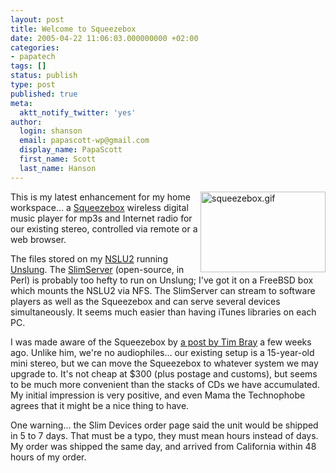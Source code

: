 ```yaml
---
layout: post
title: Welcome to Squeezebox
date: 2005-04-22 11:06:03.000000000 +02:00
categories:
- papatech
tags: []
status: publish
type: post
published: true
meta:
  aktt_notify_twitter: 'yes'
author:
  login: shanson
  email: papascott-wp@gmail.com
  display_name: PapaScott
  first_name: Scott
  last_name: Hanson
---
```

<p><img src="https://res.cloudinary.com/papascott/image/upload/wordpress/wp-content/uploads/2005/04/squeezebox.gif" border="0" height="129" width="200" alt="squeezebox.gif" align="right" />This is my latest enhancement for my home workspace... a <a href="http://slimdevices.com/">Squeezebox</a> wireless digital music player for mp3s and Internet radio for our existing stereo, controlled via remote or a web browser.</p>
<p>The files stored on my <a href="/archives/2005/01/18/linux-mini/">NSLU2</a> running <a href="http://www.nslu2-linux.org/wiki/Unslung/HomePage">Unslung</a>. The <a href="http://www.slimdevices.com/su_downloads.html">SlimServer</a> (open-source, in Perl) is probably too hefty to run on Unslung; I've got it on a FreeBSD box which mounts the NSLU2 via NFS. The SlimServer can stream to software players as well as the Squeezebox and can serve several devices simultaneously. It seems much easier than having iTunes libraries on each PC. </p>
<p>I was made aware of the Squeezebox by <a href="http://www.tbray.org/ongoing/When/200x/2005/03/12/USB-DAC">a post by Tim Bray</a> a few weeks ago. Unlike him, we're no audiophiles... our existing setup is a 15-year-old mini stereo, but we can move the Squeezebox to whatever system we may upgrade to. It's not cheap at $300 (plus postage and customs), but seems to be much more convenient than the stacks of CDs we have accumulated. My initial impression is very positive, and even Mama the Technophobe agrees that it might be a nice thing to have.</p>
<p>One warning... the Slim Devices order page said the unit would be shipped in 5 to 7 days. That must be a typo, they must mean hours instead of days. My order was shipped the same day, and arrived from California within 48 hours of my order.</p>
